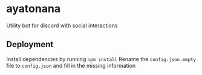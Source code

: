# ayatonana
Utility bot for discord with social interactions

## Deployment
Install dependencies by running `npm install`
Rename the `config.json.empty` file to `config.json` and fill in the missing information
